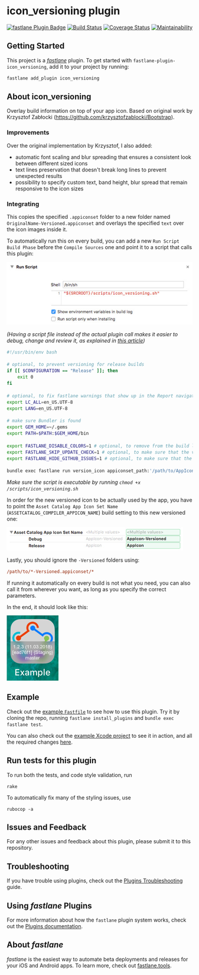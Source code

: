 # icon_versioning plugin

[![fastlane Plugin Badge](https://rawcdn.githack.com/fastlane/fastlane/master/fastlane/assets/plugin-badge.svg)](https://rubygems.org/gems/fastlane-plugin-icon_versioning)
[![Build Status](https://travis-ci.org/revolter/fastlane-plugin-icon_versioning.svg?branch=master)](https://travis-ci.org/revolter/fastlane-plugin-icon_versioning)
[![Coverage Status](https://coveralls.io/repos/github/revolter/fastlane-plugin-icon_versioning/badge.svg)](https://coveralls.io/github/revolter/fastlane-plugin-icon_versioning)
[![Maintainability](https://api.codeclimate.com/v1/badges/c25b5a17cfad82881a70/maintainability)](https://codeclimate.com/github/revolter/fastlane-plugin-icon_versioning/maintainability)

## Getting Started

This project is a [_fastlane_](https://github.com/fastlane/fastlane) plugin. To get started with `fastlane-plugin-icon_versioning`, add it to your project by running:

```bash
fastlane add_plugin icon_versioning
```

## About icon_versioning

Overlay build information on top of your app icon. Based on original work by Krzysztof Zabłocki (https://github.com/krzysztofzablocki/Bootstrap).

### Improvements

Over the original implementation by Krzysztof, I also added:
- automatic font scaling and blur spreading that ensures a consistent look between different sized icons
- text lines preservation that doesn't break long lines to prevent unexpected results
- possibility to specify custom text, band height, blur spread that remain responsive to the icon sizes

### Integrating

This copies the specified `.appiconset` folder to a new folder named `OriginalName-Versioned.appiconset` and overlays the specified `text` over the icon images inside it.

To automatically run this on every build, you can add a new `Run Script` `Build Phase` before the `Compile Sources` one and point it to a script that calls this plugin:

![Run script](./assets/run_script.jpg)

_(Having a script file instead of the actual plugin call makes it easier to debug, change and review it, as explained in [this article](http://www.mokacoding.com/blog/better-build-phase-scripts/))_

```sh
#!/usr/bin/env bash

# optional, to prevent versioning for release builds
if [[ $CONFIGURATION == "Release" ]]; then
    exit 0
fi

# optional, to fix fastlane warnings that show up in the Report navigator
export LC_ALL=en_US.UTF-8
export LANG=en_US.UTF-8

# make sure Bundler is found
export GEM_HOME=~/.gems
export PATH=$PATH:$GEM_HOME/bin

export FASTLANE_DISABLE_COLORS=1 # optional, to remove from the build log the ANSI escape sequences that enables colors in terminal
export FASTLANE_SKIP_UPDATE_CHECK=1 # optional, to make sure that the versioning finishes as fast as possible in case there is an available update
export FASTLANE_HIDE_GITHUB_ISSUES=1 # optional, to make sure that the versioning finishes as fast as possible in case the plugin crashes

bundle exec fastlane run version_icon appiconset_path:'/path/to/AppIcon.appiconset' text:'1.2.3 (11.03.2018)\n[ead76f1] {Staging}\nmaster'
```

_Make sure the script is executable by running `chmod +x /scripts/icon_versioning.sh`_

In order for the new versioned icon to be actually used by the app, you have to point the `Asset Catalog App Icon Set Name` (`ASSETCATALOG_COMPILER_APPICON_NAME`) build setting to this new versioned one:

![Build setting](./assets/build_setting.jpg)

Lastly, you should ignore the `-Versioned` folders using:

```ini
/path/to/*-Versioned.appiconset/*
```

If running it automatically on every build is not what you need, you can also call it from wherever you want, as long as you specify the correct parameters.

In the end, it should look like this:

![App icon](./assets/app_icon.jpg)

## Example

Check out the [example `Fastfile`](fastlane/Fastfile) to see how to use this plugin. Try it by cloning the repo, running `fastlane install_plugins` and `bundle exec fastlane test`.

You can also check out the [example Xcode project](example) to see it in action, and all the required changes [here](https://github.com/revolter/fastlane-plugin-icon_versioning/compare/30f5447...aa4d743).

## Run tests for this plugin

To run both the tests, and code style validation, run

```
rake
```

To automatically fix many of the styling issues, use
```
rubocop -a
```

## Issues and Feedback

For any other issues and feedback about this plugin, please submit it to this repository.

## Troubleshooting

If you have trouble using plugins, check out the [Plugins Troubleshooting](https://docs.fastlane.tools/plugins/plugins-troubleshooting/) guide.

## Using _fastlane_ Plugins

For more information about how the `fastlane` plugin system works, check out the [Plugins documentation](https://docs.fastlane.tools/plugins/create-plugin/).

## About _fastlane_

_fastlane_ is the easiest way to automate beta deployments and releases for your iOS and Android apps. To learn more, check out [fastlane.tools](https://fastlane.tools).

